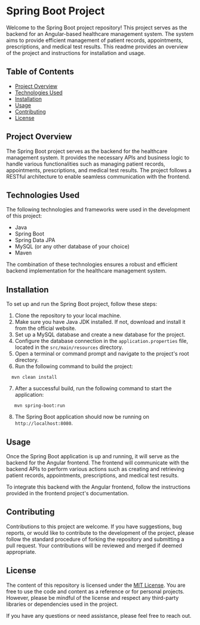 # Spring Boot Project

Welcome to the Spring Boot project repository! This project serves as the backend for an Angular-based healthcare management system. The system aims to provide efficient management of patient records, appointments, prescriptions, and medical test results. This readme provides an overview of the project and instructions for installation and usage.

## Table of Contents

- [Project Overview](#project-overview)
- [Technologies Used](#technologies-used)
- [Installation](#installation)
- [Usage](#usage)
- [Contributing](#contributing)
- [License](#license)

## Project Overview

The Spring Boot project serves as the backend for the healthcare management system. It provides the necessary APIs and business logic to handle various functionalities such as managing patient records, appointments, prescriptions, and medical test results. The project follows a RESTful architecture to enable seamless communication with the frontend.

## Technologies Used

The following technologies and frameworks were used in the development of this project:

- Java
- Spring Boot
- Spring Data JPA
- MySQL (or any other database of your choice)
- Maven

The combination of these technologies ensures a robust and efficient backend implementation for the healthcare management system.

## Installation

To set up and run the Spring Boot project, follow these steps:

1. Clone the repository to your local machine.
2. Make sure you have Java JDK installed. If not, download and install it from the official website.
3. Set up a MySQL database and create a new database for the project.
4. Configure the database connection in the `application.properties` file, located in the `src/main/resources` directory.
5. Open a terminal or command prompt and navigate to the project's root directory.
6. Run the following command to build the project:
 ```shell
   mvn clean install
 ```
7. After a successful build, run the following command to start the application:

 ```shell
  	mvn spring-boot:run
 ```
 
8. The Spring Boot application should now be running on `http://localhost:8080`.

## Usage

Once the Spring Boot application is up and running, it will serve as the backend for the Angular frontend. The frontend will communicate with the backend APIs to perform various actions such as creating and retrieving patient records, appointments, prescriptions, and medical test results.

To integrate this backend with the Angular frontend, follow the instructions provided in the frontend project's documentation.


## Contributing

Contributions to this project are welcome. If you have suggestions, bug reports, or would like to contribute to the development of the project, please follow the standard procedure of forking the repository and submitting a pull request. Your contributions will be reviewed and merged if deemed appropriate.

## License

The content of this repository is licensed under the [MIT License](LICENSE). You are free to use the code and content as a reference or for personal projects. However, please be mindful of the license and respect any third-party libraries or dependencies used in the project.

If you have any questions or need assistance, please feel free to reach out.


